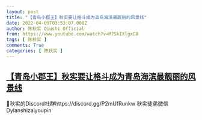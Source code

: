 ```yaml
---
layout: post
title: "【青岛小郡王】秋实要让格斗成为青岛海滨最靓丽的风景线"
date: 2022-04-09T03:53:07.000Z
author: 陈秋实 Qiushi Official
from: https://www.youtube.com/watch?v=M7SkIXlgxC8
tags: [ 陈秋实 ]
comments: True
categories: [ 陈秋实 ]
---
```

<!--1649476387000-->
[【青岛小郡王】秋实要让格斗成为青岛海滨最靓丽的风景线](https://www.youtube.com/watch?v=M7SkIXlgxC8)
------

<div>
🤖秋实的Discord社群https://discord.gg/P2mUfRunkw    秋实徒弟微信Dylanshizaiyoupin
</div>
